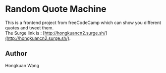 # Random Quote Machine

This is a frontend project from freeCodeCamp which can show you different quotes and tweet them.<br>
The Surge link is : [http://hongkuancn2.surge.sh/](http://hongkuancn2.surge.sh/).

## Author

Hongkuan Wang
